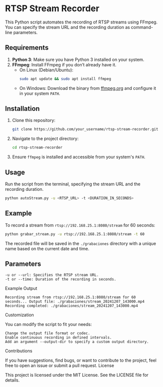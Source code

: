 # RTSP Stream Recorder

This Python script automates the recording of RTSP streams using FFmpeg. You can specify the stream URL and the recording duration as command-line parameters.

## Requirements

1. **Python 3**: Make sure you have Python 3 installed on your system.
2. **FFmpeg**: Install FFmpeg if you don’t already have it.
   - On Linux (Debian/Ubuntu):
     ```bash
     sudo apt update && sudo apt install ffmpeg
     ```
   - On Windows: Download the binary from [ffmpeg.org](https://ffmpeg.org/) and configure it in your system `PATH`.

## Installation

1. Clone this repository:
   ```bash
   git clone https://github.com/your_username/rtsp-stream-recorder.git

2. Navigate to the project directory:
   ```bash
   cd rtsp-stream-recorder
3. Ensure `ffmpeg` is installed and accessible from your system's `PATH`.

## Usage

Run the script from the terminal, specifying the stream URL and the recording duration.
  ```bash
  python autoStream.py -u <RTSP_URL> -t <DURATION_IN_SECONDS>
  ```

## Example
  To record a stream from `rtsp://192.168.25.1:8080/stream` for 60 seconds:
  ```bash
  python grabar_stream.py -u rtsp://192.168.25.1:8080/stream -t 60
  ```
  The recorded file will be saved in the `./grabaciones` directory with a unique name based on the current date and time.


## Parameters

    -u or --url: Specifies the RTSP stream URL.
    -t or --time: Duration of the recording in seconds.

Example Output

`Recording stream from rtsp://192.168.25.1:8080/stream for 60 seconds...
Output file: ./grabaciones/stream_20241207_143000.mp4
Recording completed: ./grabaciones/stream_20241207_143000.mp4`

Customization

You can modify the script to fit your needs:

    Change the output file format or codec.
    Enable continuous recording in defined intervals.
    Add an argument --output-dir to specify a custom output directory.

Contributions

If you have suggestions, find bugs, or want to contribute to the project, feel free to open an issue or submit a pull request.
License

This project is licensed under the MIT License. See the LICENSE file for details.
